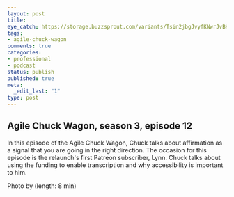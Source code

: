 ```yaml
---
layout: post
title: 
eye_catch: https://storage.buzzsprout.com/variants/Tsin2jbgJvyfKNwrJvBHBmPT/8d66eb17bb7d02ca4856ab443a78f2148cafbb129f58a3c81282007c6fe24ff2?.jpg
tags:
- agile-chuck-wagon
comments: true
categories:
- professional
- podcast
status: publish
published: true
meta:
  _edit_last: "1"
type: post
---
```


## Agile Chuck Wagon, season 3, episode 12

In this episode of the Agile Chuck Wagon, Chuck talks about affirmation as a signal that you are going in the right direction. The occasion for this episode is the relaunch's first Patreon subscriber, Lynn. Chuck talks about using the funding to enable transcription and why accessibility is important to him.

Photo by   (length: 8 min)
